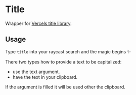 # Title

Wrapper for [Vercels title library](https://www.npmjs.com/package/title).

## Usage

Type `title` into your raycast search and the magic begins ✨


There two types how to provide a text to be capitalized:
- use the text argument.
- have the text in your clipboard.

If the argument is filled it will be used other the clipboard.

